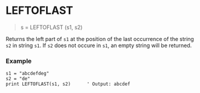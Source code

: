 # LEFTOFLAST

> s = LEFTOFLAST (s1, s2)

Returns the left part of `s1` at the position of the last occurrence of the string `s2` in string `s1`. If `s2` does not occure in `s1`, an empty string will be returned.

### Example

```
s1 = "abcdefdeg"
s2 = "de"
print LEFTOFLAST(s1, s2)      ' Output: abcdef
```
